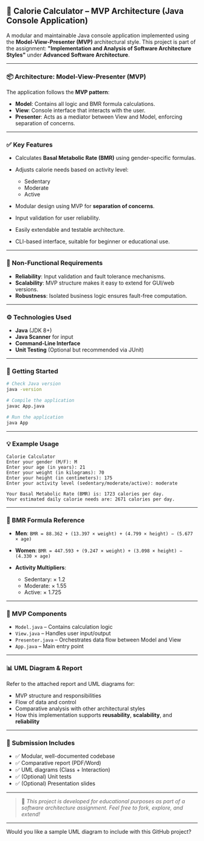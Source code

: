 ## 🥗 Calorie Calculator – MVP Architecture (Java Console Application)

A modular and maintainable Java console application implemented using the **Model-View-Presenter (MVP)** architectural style. This project is part of the assignment:
**"Implementation and Analysis of Software Architecture Styles"** under **Advanced Software Architecture**.

---

### 📦 Architecture: Model-View-Presenter (MVP)

The application follows the **MVP pattern**:

* **Model**: Contains all logic and BMR formula calculations.
* **View**: Console interface that interacts with the user.
* **Presenter**: Acts as a mediator between View and Model, enforcing separation of concerns.

---

### ✅ Key Features

* Calculates **Basal Metabolic Rate (BMR)** using gender-specific formulas.
* Adjusts calorie needs based on activity level:

  * Sedentary
  * Moderate
  * Active
* Modular design using MVP for **separation of concerns**.
* Input validation for user reliability.
* Easily extendable and testable architecture.
* CLI-based interface, suitable for beginner or educational use.

---

### 🧪 Non-Functional Requirements

* **Reliability**: Input validation and fault tolerance mechanisms.
* **Scalability**: MVP structure makes it easy to extend for GUI/web versions.
* **Robustness**: Isolated business logic ensures fault-free computation.

---

### ⚙️ Technologies Used

* **Java** (JDK 8+)
* **Java Scanner** for input
* **Command-Line Interface**
* **Unit Testing** (Optional but recommended via JUnit)

---

### 📁 Getting Started

```bash
# Check Java version
java -version

# Compile the application
javac App.java

# Run the application
java App
```

---

### 💡 Example Usage

```
Calorie Calculator
Enter your gender (M/F): M
Enter your age (in years): 21
Enter your weight (in kilograms): 70
Enter your height (in centimeters): 175
Enter your activity level (sedentary/moderate/active): moderate

Your Basal Metabolic Rate (BMR) is: 1723 calories per day.
Your estimated daily calorie needs are: 2671 calories per day.
```

---

### 🧮 BMR Formula Reference

* **Men**:
  `BMR = 88.362 + (13.397 × weight) + (4.799 × height) − (5.677 × age)`

* **Women**:
  `BMR = 447.593 + (9.247 × weight) + (3.098 × height) − (4.330 × age)`

* **Activity Multipliers**:

  * Sedentary: × 1.2
  * Moderate: × 1.55
  * Active: × 1.725

---

### 🧱 MVP Components

* `Model.java` – Contains calculation logic
* `View.java` – Handles user input/output
* `Presenter.java` – Orchestrates data flow between Model and View
* `App.java` – Main entry point

---

### 📊 UML Diagram & Report

Refer to the attached report and UML diagrams for:

* MVP structure and responsibilities
* Flow of data and control
* Comparative analysis with other architectural styles
* How this implementation supports **reusability**, **scalability**, and **reliability**

---

### 📝 Submission Includes

* ✅ Modular, well-documented codebase
* ✅ Comparative report (PDF/Word)
* ✅ UML diagrams (Class + Interaction)
* ✅ (Optional) Unit tests
* ✅ (Optional) Presentation slides

---

> 🔐 *This project is developed for educational purposes as part of a software architecture assignment. Feel free to fork, explore, and extend!*

---

Would you like a sample UML diagram to include with this GitHub project?
